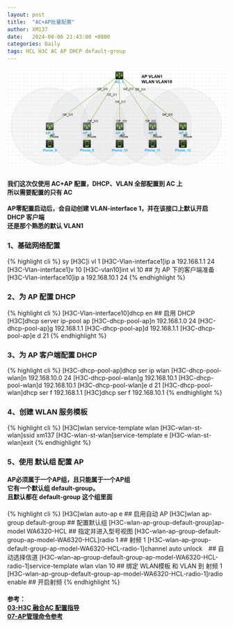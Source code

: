 ```yaml
---
layout: post
title:  "AC+AP批量配置"
author: XM137
date:   2024-08-06 21:43:00 +0800
categories: Daily
tags: HCL H3C AC AP DHCP default-group
---
```


![](/assets/H3C/2024-08-06/DHCP/Group/image1.png)

<h4>我们这次仅使用 AC+AP 配置，DHCP、VLAN 全部配置到 AC 上<br>
所以需要配置的只有 AC<br>
<br>
AP零配置启动后，会自动创建 VLAN-interface 1，并在该接口上默认开启 DHCP 客户端<br>
还是那个熟悉的默认 VLAN1</h4>

### 1、基础网络配置
{% highlight cli %}
<H3C>sy
[H3C]i vl 1
[H3C-Vlan-interface1]ip a 192.168.1.1 24
[H3C-Vlan-interface1]v 10
[H3C-vlan10]int vl 10 ## 为 AP 下的客户端准备
[H3C-Vlan-interface10]ip a 192.168.10.1 24
{% endhighlight %}

### 2、为 AP 配置 DHCP
{% highlight cli %}
[H3C-Vlan-interface10]dhcp en ## 启用 DHCP
[H3C]dhcp server ip-pool ap
[H3C-dhcp-pool-ap]n 192.168.1.0 24
[H3C-dhcp-pool-ap]g 192.168.1.1
[H3C-dhcp-pool-ap]d 192.168.1.1
[H3C-dhcp-pool-ap]e d 21
{% endhighlight %}

### 3、为 AP 客户端配置 DHCP
{% highlight cli %}
[H3C-dhcp-pool-ap]dhcp ser ip wlan
[H3C-dhcp-pool-wlan]n 192.168.10.0 24
[H3C-dhcp-pool-wlan]g 192.168.10.1
[H3C-dhcp-pool-wlan]d 192.168.10.1
[H3C-dhcp-pool-wlan]e d 21
[H3C-dhcp-pool-wlan]dhcp ser f 192.168.1.1
[H3C]dhcp ser f 192.168.10.1
{% endhighlight %}

### 4、创建 WLAN 服务模板
{% highlight cli %}
[H3C]wlan service-template wlan
[H3C-wlan-st-wlan]ssid xm137
[H3C-wlan-st-wlan]service-template e
[H3C-wlan-st-wlan]exit
{% endhighlight %}

### 5、使用 默认组 配置 AP
<h4>AP必须属于一个AP组，且只能属于一个AP组<br>
它有一个默认组 default-group。<br>
且默认都在 default-group 这个组里面</h4>

{% highlight cli %}
[H3C]wlan auto-ap e ## 启用自动 AP
[H3C]wlan ap-group default-group ## 配置默认组
[H3C-wlan-ap-group-default-group]ap-model WA6320-HCL ## 指定并进入型号视图
[H3C-wlan-ap-group-default-group-ap-model-WA6320-HCL]radio 1 ## 射频 1
[H3C-wlan-ap-group-default-group-ap-model-WA6320-HCL-radio-1]channel auto unlock　## 自动选择信道
[H3C-wlan-ap-group-default-group-ap-model-WA6320-HCL-radio-1]service-template wlan vlan 10 ## 绑定 WLAN模板 和 VLAN 到 射频 1
[H3C-wlan-ap-group-default-group-ap-model-WA6320-HCL-radio-1]radio enable ## 开启射频
{% endhighlight %}

#### 参考：<br> [03-H3C 融合AC 配置指导][AC] <br> [07-AP管理命令参考][AP] 
[AC]: https://www.h3c.com/cn/d_202001/1266047_30005_0.htm#_Toc524618802  
[AP]: https://www.h3c.com/cn/d_202206/1627409_30005_0.htm 
